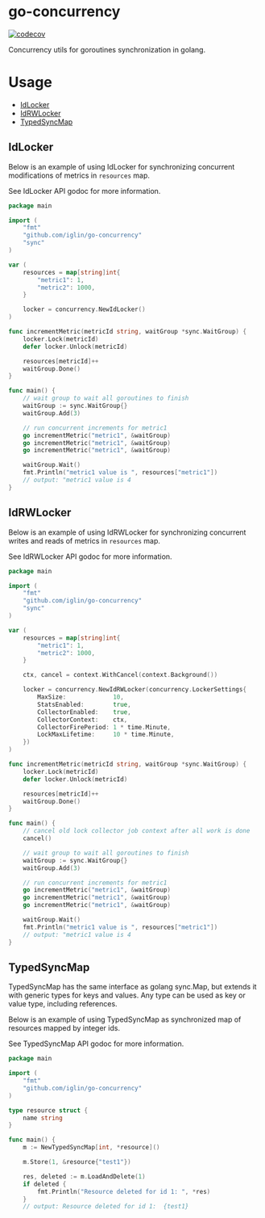 # go-concurrency

[![codecov](https://codecov.io/gh/iglin/go-concurrency/branch/main/graph/badge.svg?token=T8JP58VM91)](https://codecov.io/gh/iglin/go-concurrency)

Concurrency utils for goroutines synchronization in golang.

# Usage

* [IdLocker](#idlocker)
* [IdRWLocker](#idrwlocker)
* [TypedSyncMap](#typedsyncmap)

## IdLocker

Below is an example of using IdLocker for synchronizing concurrent modifications of metrics in `resources` map.

See IdLocker API godoc for more information.

```go
package main

import (
	"fmt"
	"github.com/iglin/go-concurrency"
	"sync"
)

var (
	resources = map[string]int{
		"metric1": 1,
		"metric2": 1000,
	}

	locker = concurrency.NewIdLocker()
)

func incrementMetric(metricId string, waitGroup *sync.WaitGroup) {
	locker.Lock(metricId)
	defer locker.Unlock(metricId)

	resources[metricId]++
	waitGroup.Done()
}

func main() {
	// wait group to wait all goroutines to finish
	waitGroup := sync.WaitGroup{}
	waitGroup.Add(3)

	// run concurrent increments for metric1
	go incrementMetric("metric1", &waitGroup)
	go incrementMetric("metric1", &waitGroup)
	go incrementMetric("metric1", &waitGroup)

	waitGroup.Wait()
	fmt.Println("metric1 value is ", resources["metric1"])
	// output: "metric1 value is 4
}
```


## IdRWLocker

Below is an example of using IdRWLocker for synchronizing concurrent writes and reads of metrics in `resources` map.

See IdRWLocker API godoc for more information. 

```go
package main

import (
	"fmt"
	"github.com/iglin/go-concurrency"
	"sync"
)

var (
	resources = map[string]int{
		"metric1": 1,
		"metric2": 1000,
	}

	ctx, cancel = context.WithCancel(context.Background())

	locker = concurrency.NewIdRWLocker(concurrency.LockerSettings{
		MaxSize:             10,
		StatsEnabled:        true,
		CollectorEnabled:    true,
		CollectorContext:    ctx,
		CollectorFirePeriod: 1 * time.Minute,
		LockMaxLifetime:     10 * time.Minute,
	})
)

func incrementMetric(metricId string, waitGroup *sync.WaitGroup) {
	locker.Lock(metricId)
	defer locker.Unlock(metricId)

	resources[metricId]++
	waitGroup.Done()
}

func main() {
	// cancel old lock collector job context after all work is done
	cancel()

	// wait group to wait all goroutines to finish
	waitGroup := sync.WaitGroup{}
	waitGroup.Add(3)

	// run concurrent increments for metric1
	go incrementMetric("metric1", &waitGroup)
	go incrementMetric("metric1", &waitGroup)
	go incrementMetric("metric1", &waitGroup)

	waitGroup.Wait()
	fmt.Println("metric1 value is ", resources["metric1"])
	// output: "metric1 value is 4
}
```

## TypedSyncMap

TypedSyncMap has the same interface as golang sync.Map, but extends it with generic types for keys and values. 
Any type can be used as key or value type, including references. 

Below is an example of using TypedSyncMap as synchronized map of resources mapped by integer ids. 

See TypedSyncMap API godoc for more information. 

```go
package main

import (
	"fmt"
	"github.com/iglin/go-concurrency"
)

type resource struct {
	name string
}

func main() {
	m := NewTypedSyncMap[int, *resource]()

	m.Store(1, &resource{"test1"})

	res, deleted := m.LoadAndDelete(1)
	if deleted {
		fmt.Println("Resource deleted for id 1: ", *res)
	}
	// output: Resource deleted for id 1:  {test1}
```